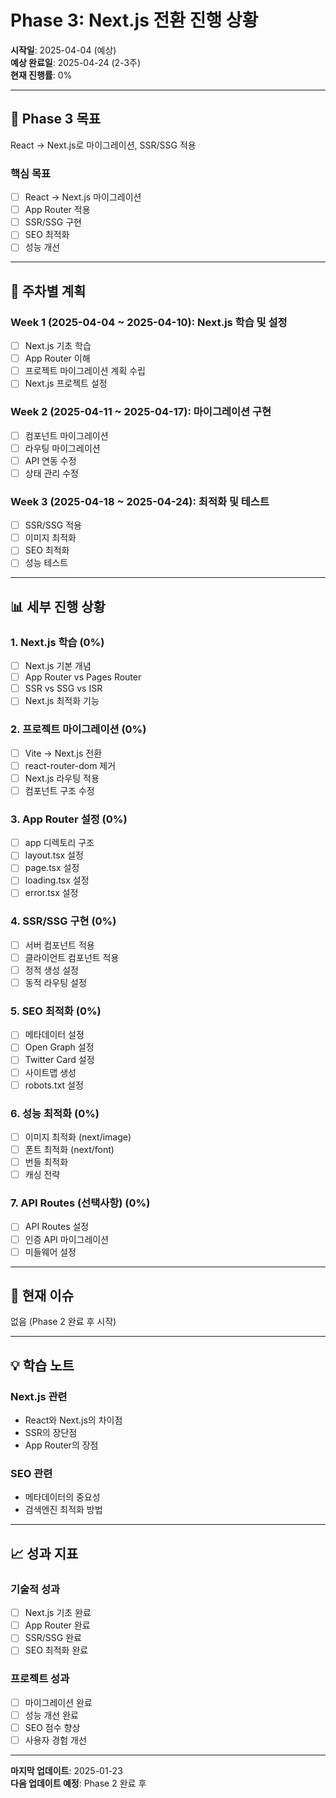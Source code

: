# Phase 3: Next.js 전환 진행 상황

**시작일**: 2025-04-04 (예상)  
**예상 완료일**: 2025-04-24 (2-3주)  
**현재 진행률**: 0%

---

## 🎯 Phase 3 목표
React → Next.js로 마이그레이션, SSR/SSG 적용

### 핵심 목표
- [ ] React → Next.js 마이그레이션
- [ ] App Router 적용
- [ ] SSR/SSG 구현
- [ ] SEO 최적화
- [ ] 성능 개선

---

## 📅 주차별 계획

### Week 1 (2025-04-04 ~ 2025-04-10): Next.js 학습 및 설정
- [ ] Next.js 기초 학습
- [ ] App Router 이해
- [ ] 프로젝트 마이그레이션 계획 수립
- [ ] Next.js 프로젝트 설정

### Week 2 (2025-04-11 ~ 2025-04-17): 마이그레이션 구현
- [ ] 컴포넌트 마이그레이션
- [ ] 라우팅 마이그레이션
- [ ] API 연동 수정
- [ ] 상태 관리 수정

### Week 3 (2025-04-18 ~ 2025-04-24): 최적화 및 테스트
- [ ] SSR/SSG 적용
- [ ] 이미지 최적화
- [ ] SEO 최적화
- [ ] 성능 테스트

---

## 📊 세부 진행 상황

### 1. Next.js 학습 (0%)
- [ ] Next.js 기본 개념
- [ ] App Router vs Pages Router
- [ ] SSR vs SSG vs ISR
- [ ] Next.js 최적화 기능

### 2. 프로젝트 마이그레이션 (0%)
- [ ] Vite → Next.js 전환
- [ ] react-router-dom 제거
- [ ] Next.js 라우팅 적용
- [ ] 컴포넌트 구조 수정

### 3. App Router 설정 (0%)
- [ ] app 디렉토리 구조
- [ ] layout.tsx 설정
- [ ] page.tsx 설정
- [ ] loading.tsx 설정
- [ ] error.tsx 설정

### 4. SSR/SSG 구현 (0%)
- [ ] 서버 컴포넌트 적용
- [ ] 클라이언트 컴포넌트 적용
- [ ] 정적 생성 설정
- [ ] 동적 라우팅 설정

### 5. SEO 최적화 (0%)
- [ ] 메타데이터 설정
- [ ] Open Graph 설정
- [ ] Twitter Card 설정
- [ ] 사이트맵 생성
- [ ] robots.txt 설정

### 6. 성능 최적화 (0%)
- [ ] 이미지 최적화 (next/image)
- [ ] 폰트 최적화 (next/font)
- [ ] 번들 최적화
- [ ] 캐싱 전략

### 7. API Routes (선택사항) (0%)
- [ ] API Routes 설정
- [ ] 인증 API 마이그레이션
- [ ] 미들웨어 설정

---

## 🚨 현재 이슈

없음 (Phase 2 완료 후 시작)

---

## 💡 학습 노트

### Next.js 관련
- React와 Next.js의 차이점
- SSR의 장단점
- App Router의 장점

### SEO 관련
- 메타데이터의 중요성
- 검색엔진 최적화 방법

---

## 📈 성과 지표

### 기술적 성과
- [ ] Next.js 기초 완료
- [ ] App Router 완료
- [ ] SSR/SSG 완료
- [ ] SEO 최적화 완료

### 프로젝트 성과
- [ ] 마이그레이션 완료
- [ ] 성능 개선 완료
- [ ] SEO 점수 향상
- [ ] 사용자 경험 개선

---

**마지막 업데이트**: 2025-01-23  
**다음 업데이트 예정**: Phase 2 완료 후